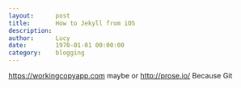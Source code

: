 ```yaml
---
layout:      post
title:       How to Jekyll from iOS
description: 
author:      Lucy
date:        1970-01-01 00:00:00
category:    blogging
---
```


https://workingcopyapp.com maybe
or http://prose.io/
Because Git
